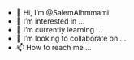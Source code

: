 - 👋 Hi, I’m @SalemAlhmmami
- 👀 I’m interested in ...
- 🌱 I’m currently learning ...
- 💞️ I’m looking to collaborate on ...
- 📫 How to reach me ...

<!---
SalemAlhmmami/SalemAlhmmami is a ✨ special ✨ repository because its `README.md` (this file) appears on your GitHub profile.
You can click the Preview link to take a look at your changes.
--->
